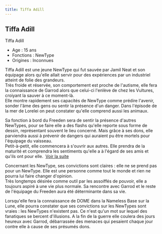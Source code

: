 ```yaml
---
title: Tiffa Adill
---
```


Tiffa Adill
-----------

Tiffa Adill  
- Age : 15 ans   
- Fonctions : NewType   
- Origines : Inconnues   
  
  
Tiffa Adill est une jeune NewType qui fut sauvée par Jamil Neat et son équipage alors qu'elle allait servir pour des expériences par un industriel atteint de folie des grandeurs.   
Très froide et réservée, son comportement est proche de l'autisme, elle fera la connaissance de Garrod alors que celui-ci l'enlève de chez les Vultures, croiyant la sauver à ce moment-là.   
Elle montre rapidement ses capacités de NewType comme prédire l'avenir, sonder l'âme des gens ou sentir la présence d'un danger. Dans l'épisode de la mer de Lorelei on peut constater qu'elle comprend aussi les animaux.   
  
Sa fonction à bord du Freeden sera de sentir la présence d'autres NewTypes, pour se faire elle a des flashs qu'elle reporte sous forme de dessin, représentant souvent le lieu concerné. Mais grâce à ses dons, elle parviendra aussi à prévenir de dangers qui auraient pu être mortels pour l'équipage du vaisseau.   
Petit-à-petit, elle commencera à s'ouvrir aux autres. Elle prendra de la maturité et comprendra les sentiments qu'elle a à l'égard de ses amis et qu'ils ont pour elle.  
[Voir la suite](javascript:spoiler();)
  
Concernant les NewType, ses convictions sont claires : elle ne se prend pas pour un NewType. Elle est une personne comme tout le monde et rien ne pourra lui faire changer d'opinion.   
Très longtemps désirée comme outil par les assoiffés de pouvoir, elle a toujours aspiré à une vie plus normale. Sa rencontre avec Garrod et le reste de l'équipage du Freeden aura été déterminante dans sa vie.   
  
Lorsqu'elle fera la connaissance de DOME dans la Nameless Base sur la Lune, elle pourra constater que ses convictions sur les NewTypes sont vraies : les NewTypes n'existent pas. Ce n'est qu'un mot sur lequel des fanatiques se bercent d'illusions.
A la fin de la guerre elle coulera des jours heureux avec Garrod, débarrassée des menaces qui pesaient chaque jour contre elle à cause de ses présumés dons.


